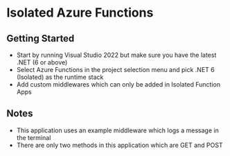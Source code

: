 # Isolated Azure Functions

## Getting Started
- Start by running Visual Studio 2022 but make sure you have the latest .NET (6 or above)
- Select Azure Functions in the project selection menu and pick .NET 6 (Isolated) as the runtime stack
- Add custom middlewares which can only be added in Isolated Function Apps

## Notes
- This application uses an example middleware which logs a message in the terminal
- There are only two methods in this application which are GET and POST
